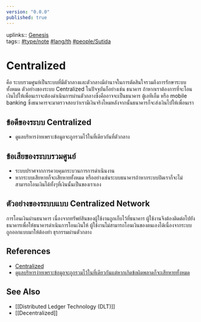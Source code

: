 ```yaml
---
version: "0.0.0"
published: true
---
```

uplinks:: [Genesis](app://obsidian.md/Genesis)  
tags:: [](app://obsidian.md/index.html#type/note)[#type/note](app://obsidian.md/index.html#type/note) [](app://obsidian.md/index.html#lang/th)[#lang/th](app://obsidian.md/index.html#lang/th) [](app://obsidian.md/index.html#people/Sutida)[#people/Sutida](app://obsidian.md/index.html#people/Sutida)

# Centralized

คือ ระบบรวมศูนย์เป็นระบบที่มีตัวกลางและตัวกลางมีอำนาจในการตัดสินใจรวมถึงการรักษาระบบทั้งหมด ตัวอย่างของระบบ Centralized ในปัจจุบันก็อย่างเช่น ธนาคาร ถ้าหากเราต้องการที่จะโอนเงินไปให้เพื่อนเราจะต้องดำเนินการผ่านตัวกลางซึ่งคืออาจจะเป็นธนาคาร ตู้เอทีเอ็ม หรือ mobile banking ซึ่งธนาคารจะมาตรวจสอบว่าเรามีเงินจริงไหมหลังจากนั้นธนาคารก็จะส่งเงินไปให้เพื่อนเรา

## ข้อดีของระบบ Centralized

-   ดูแลบริหารง่ายเพราะข้อมูลจะถูกรวมไว้ในที่เดียวกันที่ตัวกลาง

## ข้อเสียของระบบรวมศูนย์

-   ระบบปราศจากการควบคุมกระบวนการการดำเนินงาน
-   หากระบบเสียหายก็จะเสียหายทั้งหมด หรืออย่างเช่นระบบธนาคารถ้าหากระบบปิดเราก็จะไม่สามารถโอนเงินได้ทั้งๆที่เงินนั้นเป็นของเราเอง

## ตัวอย่างของระบบแบบ Centralized Network
   การโอนเงินผ่านธนาคาร เนื่องจากทรัพย์สินของผู้ใช้งานถูกเก็บไว้ที่ธนาคาร ผู้ใช้งานจึงต้องติดต่อไปยังธนาคารเพื่อให้ธนาคารดำเนินการโอนเงินให้ ผู้ใช้งานไม่สามารถโอนเงินของตนเองได้เนื่องจากระบบถูกออกแบบมาให้ต้องทำ ธุรกรรมผ่านตัวกลาง

## References

-   [Centralized](https://zipmex.com/th/glossary/centralized/)
-   [ดูแลบริหารง่ายเพราะข้อมูลจะถูกรวมไว้ในที่เดียวกันแต่หากเกิดข้อผิดพลาดก็จะเสียหายทั้งหมด](https://bitcoinaddict.org/2019/12/13/what-is-blockchain-technology/)

## See Also
-   [[Distributed Ledger Technology (DLT)]]
-   [[Decentralized]]

